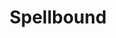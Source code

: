 ---
layout: game
title:  "Spellbound"
location: Games/Spellbound.html
width: 800
height: 600
desc: "You find yourself locked in an abandoned library... but is there more to it than meets the eye?"
time: 72 hours
made: Ludum Dare 37
jampage: http://ludumdare.com/compo/ludum-dare-37/?action=preview&uid=110432
display-order: 3
music:
    1: "Foreword" 
    2: "Just Browsing" 
    3: "The Dark Pages" 
    4: "Water Skimmer"
controls: |
    <b>Arrow keys</b> or <b>WASD</b> - Move <br>
    <b>Z</b> - Interact<br>
    <b>X</b> - Shoot<br>
instructions: |
    TODO
---
